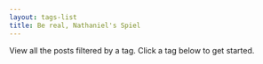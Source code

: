 ```yaml
---
layout: tags-list
title: Be real, Nathaniel's Spiel
---
```

View all the posts filtered by a tag. Click a tag below to get started.